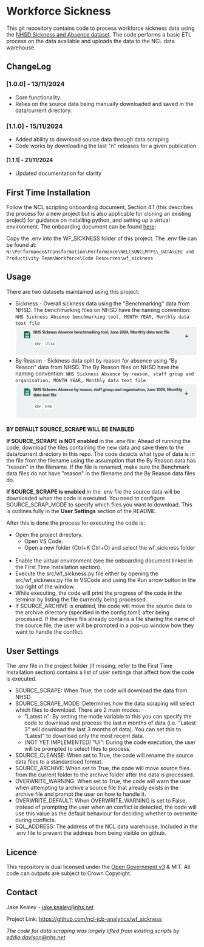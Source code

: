 # Workforce Sickness

This git repository contains code to process workforce sickness data using the [NHSD Sickness and Absence dataset]([https://digital.nhs.uk/data-and-information/publications/statistical/nhs-sickness-absence-rates]). The code performs a basic ETL process on the data available and uploads the data to the NCL data warehouse.

## ChangeLog

### [1.0.0] - 13/11/2024

- Core functionality.
- Relies on the source data being manually downloaded and saved in the data/current directory.

### [1.1.0] - 15/11/2024

- Added ability to download source data through data scraping
- Code works by downloading the last "n" releases for a given publication

#### [1.1.1] - 21/11/2024

- Updated documentation for clarity

## First Time Installation

Follow the NCL scripting onboarding document, Section 4.1 (this describes the process for a new project but is also applicable for cloning an existing project) for guidance on installing python, and setting up a virtual environment.
The onboarding document can be found [here](https://nhs-my.sharepoint.com/:w:/r/personal/emily_baldwin20_nhs_net/Documents/Documents/Infrastructure/Skills%20Development/Onboarding%20resources/Scripting_Onboarding.docx?web=1):

Copy the .env into the WF_SICKNESS folder of this project. The .env file can be found at: 
`N:\Performance&Transformation\Performance\NELCSUNCLMTFS\_DATA\UEC and Productivity Team\Workforce\Code Resources\wf_sickness`

## Usage

There are two datasets maintained using this project:
* Sickness - Overall sickness data using the "Benchmarking" data from NHSD. The benchmarking files on NHSD have the naming convention: `NHS Sickness Absence benchmarking tool, MONTH YEAR, Monthly data text file`
![Image of the Benchmark file on NHSD](./docs/md_img/nhsd_benchmark.PNG "Benchmark file on NHSD")
* By Reason - Sickness data split by reason for absence using "By Reason" data from NHSD. The By Reason files on NHSD have the naming convention: `NHS Sickness Absence by reason, staff group and organisation, MONTH YEAR, Monthly data text file`
![Image of the By Reason file on NHSD](./docs/md_img/nhsd_byreason.PNG "By reason file on NHSD")

**BY DEFAULT SOURCE_SCRAPE WILL BE ENABLED**

**If SOURCE_SCRAPE is NOT enabled** in the .env file:
Ahead of running the code, download the files containing the new data and save them to the data/current directory in this repo. The code detects what type of data is in the file from the filename using the assumption that the By Reason data has "reason" in the filename. If the file is renamed, make sure the Benchmark data files do not have "reason" in the filename and the By Reason data files do.

**If SOURCE_SCRAPE is enabled** in the .env file the source data will be downloaded when the code is executed. You need to configure SOURCE_SCRAP_MODE to specify which files you want to download. This is outlines fully in the **User Settings** section of the README.

After this is done the process for executing the code is:
* Open the project directory.
  * Open VS Code.
  * Open a new folder (Ctrl+K Ctrl+O) and select the wf_sickness folder .
* Enable the virtual environment (see the onboarding document linked in the First Time Installation section).
* Execute the src/wf_sickness.py file either by opening the src/wf_sickness.py file in VSCode and using the Run arrow button in the top right of the window.
* While executing, the code will print the progress of the code in the terminal by listing the file currently being processed.
* If SOURCE_ARCHIVE is enabled, the code will move the source data to the archive directory (specified in the config.toml) after being processed. If the archive file already contains a file sharing the name of the source file, the user will be prompted in a pop-up window how they want to handle the conflict.

## User Settings
The .env file in the project folder (if missing, refer to the First Time Installation section) contains a list of user settings that affect how the code is executed.
* SOURCE_SCRAPE: When True, the code will download the data from NHSD
* SOURCE_SCRAPE_MODE: Determines how the data scraping will select which files to download. There are 2 main modes:
  * "Latest n": By setting the mode variable to this you can specify the code to download and process the last n months of data (i.e. "Latest 3" will download the last 3 months of data). You can set this to "Latest" to download only the most recent data.
  * (NOT YET IMPLEMENTED) "UI": During the code execution, the user will be prompted to select files to process.
* SOURCE_CLEANSE: When set to True, the code will rename the source data files to a standardised format.
* SOURCE_ARCHIVE: When set to True, the code will move source files from the current folder to the archive folder after the data is processed.
* OVERWRITE_WARNING: When set to True, the code will warn the user when attempting to archive a source file that already exists in the archive file and prompt the user on how to handle it.
* OVERWRITE_DEFAULT: When OVERWRITE_WARNING is set to False, instead of prompting the user when an conflict is detected, the code will use this value as the default behaviour for deciding whether to overwrite during conflicts.
* SQL_ADDRESS: The address of the NCL data warehouse. Included in the .env file to prevent the address from being visible on github.

## Licence
This repository is dual licensed under the [Open Government v3]([https://www.nationalarchives.gov.uk/doc/open-government-licence/version/3/) & MIT. All code can outputs are subject to Crown Copyright.

## Contact
Jake Kealey - jake.kealey@nhs.net

Project Link: https://github.com/ncl-icb-analytics/wf_sickness

*The code for data scraping was largely lifted from existing scripts by eddie.davison@nhs.net*
